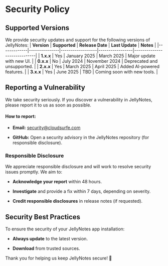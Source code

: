 # Security Policy

## Supported Versions

We provide security updates and support for the following versions of JellyNotes:
| **Version** | **Supported** | **Release Date** | **Last Update** | **Notes**                   |
|-------------|---------------|------------------|-----------------|-----------------------------|
| **1.x.x**   | Yes           | January 2025     | March 2025      | Major update with new UI.   |
| **0.x.x**   | No            | July 2024        | November 2024   | Deprecated and unsupported. |
| **2.x.x**   | Yes           | March 2025       | April 2025      | Added AI-powered features.  |
| **3.x.x**   | Yes           | June 2025        | TBD             | Coming soon with new tools. |


## Reporting a Vulnerability

We take security seriously. If you discover a vulnerability in JellyNotes, please report it to us as soon as possible.

#### How to report:
- **Email:** security@cloudsurfe.com

- **GitHub:** Open a security advisory in the JellyNotes repository (for responsible disclosure).

### Responsible Disclosure

We appreciate responsible disclosure and will work to resolve security issues promptly. We aim to:

- **Acknowledge your report** within 48 hours.

- **Investigate** and provide a fix within 7 days, depending on severity.

- **Credit responsible disclosures** in release notes (if requested).

## Security Best Practices

To ensure the security of your JellyNotes app installation:

- **Always update** to the latest version.

- **Download** from trusted sources.

Thank you for helping us keep JellyNotes secure! 🚀


